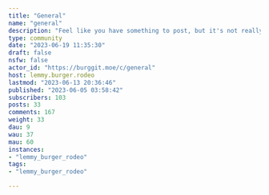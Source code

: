 ```yaml
---
title: "General" 
name: "general"
description: "Feel like you have something to post, but it's not really relevant to any of the current communities, and you don't feel like it's worth making an entirely new community just to post it? This is the place for that.NSFW content is allowed in this community so long as you mark it as per site rules."
type: community
date: "2023-06-19 11:35:30"
draft: false
nsfw: false
actor_id: "https://burggit.moe/c/general"
host: lemmy.burger.rodeo
lastmod: "2023-06-13 20:36:46"
published: "2023-06-05 03:58:42"
subscribers: 103
posts: 33
comments: 167
weight: 33
dau: 9
wau: 37
mau: 60
instances:
- "lemmy_burger_rodeo"
tags: 
- "lemmy_burger_rodeo"

---
```

